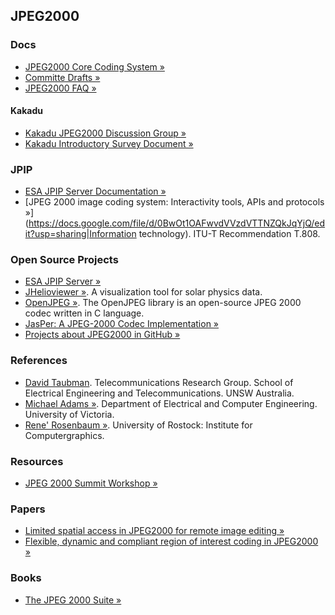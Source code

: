 ## JPEG2000

### Docs

  * [JPEG2000 Core Coding System &raquo;](https://docs.google.com/file/d/0BwOt1OAFwvdVbWNmdU5UTzFWTnc/edit?usp=sharing)
  * [Committe Drafts &raquo;](http://www.jpeg.org/jpeg2000/CDs15444.html)
  * [JPEG2000 FAQ &raquo;](http://www.jpeg.org/.demo/FAQJpeg2k/index.htm)

#### Kakadu
  * [Kakadu JPEG2000 Discussion Group &raquo;](http://tech.groups.yahoo.com/group/kakadu_jpeg2000/messages/6164?xm=1&o=1&l=1)
  * [Kakadu Introductory Survey Document &raquo;](http://www.kakadusoftware.com/documents/Kakadu.pdf)


### JPIP

  * [ESA JPIP Server Documentation &raquo;](https://docs.google.com/file/d/0BwOt1OAFwvdVV1ZUNE1reUxRVUE/edit?usp=sharing)
  * [JPEG 2000 image coding system: Interactivity tools, APIs and protocols &raquo;](https://docs.google.com/file/d/0BwOt1OAFwvdVVzdVTTNZQkJqYjQ/edit?usp=sharing|Information technology). ITU-T  Recommendation  T.808.


### Open Source Projects

  * [ESA JPIP Server &raquo;](https://launchpad.net/esajpip)
  * [JHelioviewer &raquo;](https://launchpad.net/jhelioviewer). A visualization tool for solar physics data.
  * [OpenJPEG &raquo;](http://www.openjpeg.org). The OpenJPEG library is an open-source JPEG 2000 codec written in C language.
  * [JasPer: A JPEG-2000 Codec Implementation &raquo;](http://www.ece.uvic.ca/~frodo/jasper/)
  * [Projects about JPEG2000 in GitHub &raquo;](https://github.com/search?q=jpeg2000)


### References
  * [David Taubman](http://www.engineering.unsw.edu.au/electrical-engineering/staff/david-taubman). Telecommunications Research Group. School of Electrical Engineering and Telecommunications. UNSW Australia. 
  * [Michael Adams &raquo;](http://www.ece.uvic.ca/~frodo/index.html). Department of Electrical and Computer Engineering. University of Victoria.
  * [Rene' Rosenbaum &raquo;](http://www.informatik.uni-rostock.de/~sanction/). University of Rostock: Institute for Computergraphics.


### Resources
  * [JPEG 2000 Summit Workshop &raquo;](http://www.digitizationguidelines.gov/resources/jpeg2000.html)


### Papers
  * [Limited spatial access in JPEG2000 for remote image editing &raquo;](http://www.informatik.uni-rostock.de/~sanction/publications/Rosenbaum-VIIP04b.pdf)
  * [Flexible, dynamic and compliant region of interest coding in JPEG2000 &raquo;](http://vcg.informatik.uni-rostock.de/~sanction/publications/Rosenbaum-ICIP02.pdf)


### Books
  * [The JPEG 2000 Suite &raquo;](http://books.google.es/books?id=4eOnNwXah7EC&printsec=frontcover&hl=es&output=html_text)
  

